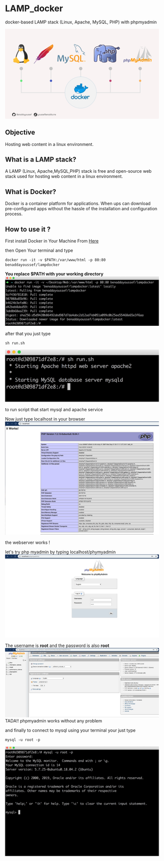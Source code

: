 # LAMP_docker
docker-based LAMP stack (Linux, Apache, MySQL, PHP) with phpmyadmin

![Lamp with docker](https://raw.githubusercontent.com/Benaddayoussef/LAMP_docker/master/lampwithdocker.jpg)

## Objective
Hosting web content in a linux environment.

## What is a LAMP stack?
A LAMP (Linux, Apache,MySQL,PHP) stack is free and open-source web stack used for hosting web content in a linux environment.

## What is Docker?
Docker is a container platform for applications. When ups can download pre-configured apps without the hassle of the installation and configuration process.

## How to use it ?
First install Docker in Your Machine From [Here](https://docs.docker.com/install/)

then Open Your terminal and type
```
docker run -it -v $PATH:/var/www/html -p 80:80 benaddayoussef/lampdocker
```

**You replace $PATH with your working directory**
![runcontainer](https://raw.githubusercontent.com/Benaddayoussef/LAMP_docker/master/dockerruncontainer.jpeg)

after that you just type 
```
sh run.sh
```
![runapache](https://raw.githubusercontent.com/Benaddayoussef/LAMP_docker/master/runapache.jpeg)

to run script that start mysql and apache service 

Now just type localhost in your browser
![localhost](https://raw.githubusercontent.com/Benaddayoussef/LAMP_docker/master/website.jpeg)

the webserver works !

let's try php myadmin by typing localhost/phymyadmin
![phpmyadmin](https://raw.githubusercontent.com/Benaddayoussef/LAMP_docker/master/phpmyadmin.jpeg)

The username is **root** and the password is also **root**
![enterphpmyadmin](https://raw.githubusercontent.com/Benaddayoussef/LAMP_docker/master/phpmyadminworks.jpeg)
TADA!! phpmyadmin works without any problem

and finally to connect to mysql using your terminal your just type
```
mysql -u root -p
```
![connectmysqlfromterminal](https://raw.githubusercontent.com/Benaddayoussef/LAMP_docker/master/mysqlworksalso.jpeg)
